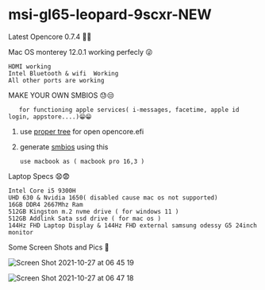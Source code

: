 # msi-gl65-leopard-9scxr-NEW

Latest Opencore 0.7.4 🤗🤗

Mac OS monterey 12.0.1 working perfecly 😜


    HDMI working
    Intel Bluetooth & wifi  Working
    All other ports are working
    
MAKE YOUR OWN SMBIOS  😓😒 

       for functioning apple services( i-messages, facetime, apple id login, appstore....)😁😁

  1. use [proper tree](https://github.com/corpnewt/ProperTree/) for open opencore.efi
 
  2. generate [smbios](https://github.com/corpnewt/GenSMBIOS) using this
                            
                            
         use macbook as ( macbook pro 16,3 )


Laptop Specs 😧😨
    
    
    Intel Core i5 9300H
    UHD 630 & Nvidia 1650( disabled cause mac os not supported)
    16GB DDR4 2667Mhz Ram
    512GB Kingston m.2 nvme drive ( for windows 11 )
    512GB Addlink Sata ssd drive ( for mac os ) 
    144Hz FHD Laptop Display & 144Hz FHD external samsung odessy G5 24inch monitor

Some Screen Shots and Pics 🤗

![Screen Shot 2021-10-27 at 06 45 19](https://user-images.githubusercontent.com/77915860/139799970-0cc0057b-969c-45c2-93de-3d1ddeab4215.png)


![Screen Shot 2021-10-27 at 06 47 18](https://user-images.githubusercontent.com/77915860/139799997-5257ef00-a537-4d4d-8b5d-ba12b407977e.png)



